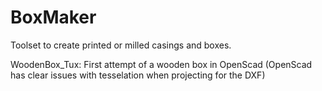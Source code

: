 BoxMaker
========

Toolset to create printed or milled casings and boxes.


WoodenBox_Tux: 
  First attempt of a wooden box in OpenScad
  (OpenScad has clear issues with tesselation 
  when projecting for the DXF)